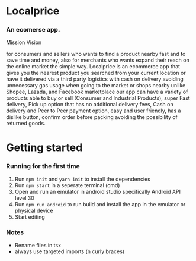 # Localprice

### An ecomerse app.

Mission Vision

<P> 
for consumers and sellers who wants to find a product nearby fast and to save time and money, 
  also for merchants who wants expand their reach on the online market the simple way. Localprice 
  is an ecommerce app that gives you the nearest product you searched from your current location or 
  have it delivered via a third party logistics with cash on delivery avoiding unnecessary gas usage 
  when going to the market or shops nearby unlike Shopee, Lazada, and Facebook marketplace our app 
  can have a variety of products able to buy or sell (Consumer and Industrial Products), super Fast 
  delivery, Pick up option that has no additional delivery fees, Cash on delivery and Peer to Peer
  payment option, easy and user friendly, has a dislike button, confirm order before packing avoiding
  the possibility of returned goods.
</p>

# Getting started

### Running for the first time

1. Run `npm init` and `yarn init` to install the dependencies
2. Run `npm start` in a seperate terminal (cmd)
3. Open and run an emulator in android studio specifically Android API level 30
4. Run `npm run android` to run build and install the app in the emulator or physical device
5. Start editing

### Notes

- Rename files in tsx
- always use targeted imports (n curly braces)
